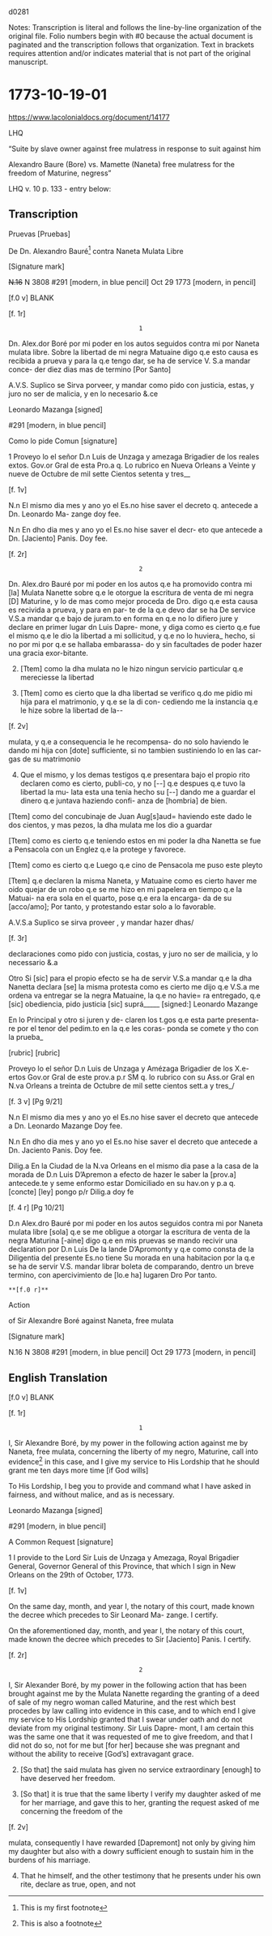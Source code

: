 ﻿d0281


Notes: Transcription is literal and follows the line-by-line organization of the original file. Folio numbers begin with #0 because the actual document is paginated and the transcription follows that organization.
Text in brackets requires attention and/or indicates material that is not part of the original manuscript.




# 1773-10-19-01
https://www.lacolonialdocs.org/document/14177 


LHQ

“Suite by slave owner against free mulatress in response to suit against him


Alexandro Baure (Bore)
vs.
Mamette (Naneta) free mulatress
for the freedom of Maturine, negress”


LHQ v. 10 p. 133 - entry below: 


## Transcription


Pruevas [Pruebas]


De Dn. Alexandro Bauré[^1]
 contra
Naneta Mulata Libre


[Signature mark]


~~N.16~~ N 3808
#291 [modern, in blue pencil]
Oct 29 1773 [modern, in pencil]




[f.0 v] BLANK


[f. 1r]


                                        1
Dn. Alex.dor Boré por mi poder en los autos seguidos 
contra mi por Naneta mulata libre. Sobre la libertad 
de mi negra Matuaine digo q.e esto causa es recibida a prueva 
y para la q.e tengo dar, se ha de service V. S.a mandar conce- 
der diez dias mas de termino [Por Santo]


A.V.S.      Suplico se Sirva porveer, y mandar como pido con justicia, estas, y juro no ser de malicia, y en lo necesario &.ce


Leonardo Mazanga [signed]




#291 [modern, in blue pencil]


Como lo pide Comun
[signature]


1  Proveyo lo el señor D.n Luis de Unzaga 
y amezaga Brigadier de los reales extos. 
Gov.or Gral de esta Pro.a q. Lo rubrico en 
Nueva Orleans a Veinte y nueve de Octubre 
de mil sette Cientos setenta y tres__


[f. 1v]


N.n  El mismo dia mes y ano yo el 
Es.no hise saver el decreto q. 
antecede a Dn. Leonardo Ma-
zange doy fee.


N.n  En dho dia mes y ano yo el 
Es.no hise saver el decr-
eto que antecede a Dn. [Jaciento]
Panis. Doy fee.


[f. 2r]


                                        2
Dn. Alex.dro Bauré por mi poder en los autos q.e 
ha promovido contra mi [la] Mulata Nanette sobre 
q.e le otorgue la escritura de venta de mi negra [D] 
Maturine, y lo de mas como mejor proceda de Dro. 
digo q.e esta causa es recivida a prueva, y para en par-
te de la q.e devo dar se ha De service V.S.a mandar 
q.e bajo de juram.to en forma en q.e no lo difiero 
jure y declare en primer lugar dn Luis Dapre-
mone, y diga como es cierto q.e fue el mismo q.e le 
dio la libertad a mi sollicitud, y q.e no lo huviera_ 
hecho, si no por mi por q.e se hallaba embarassa-
do y sin facultades de poder hazer una gracia exor-bitante.


2. [Ttem] como la dha mulata no le hizo ningun servicio 
particular q.e mereciesse la libertad 


3. [Ttem] como es cierto que la dha libertad se verifico q.do 
me pidio mi hija para el matrimonio, y q.e se la di con-
cediendo me la instancia q.e le hize sobre la libertad de la--


[f. 2v]


mulata, y q.e a consequencia le he recompensa-
do no solo haviendo le dando mi hija con [dote] 
sufficiente, si no tambien sustiniendo lo en las car-
gas de su matrimonio


4. Que el mismo, y los demas testigos q.e presentara 
bajo el propio rito declaren como es cierto, publi-co, 
y no [--] q.e despues q.e tuvo la libertad la mu-
lata esta una tenia hecho su [--] dando me 
a guardar el dinero q.e juntava haziendo confi-
anza de [hombria] de bien.


[Ttem] como del concubinaje de Juan Aug[s]aud=
haviendo este dado le dos cientos, y mas pezos, la
dha mulata me los dio a guardar


[Ttem] como es cierto q.e teniendo estos en mi poder
la dha Nanetta se fue a Pensacola con un Englez
q.e la protege y favorece.


[Ttem] como es cierto q.e Luego q.e cino de Pensacola
me puso este pleyto


[Ttem] q.e declaren la misma Naneta, y Matuaine
como es cierto haver me oido quejar de un robo
q.e se me hizo en mi papelera en tiempo q.e la Matuai-
na era sola en el quarto, pose q.e era la encarga-
da de su [acco/amo]; Por tanto, y protestando estar solo
a lo favorable.


A.V.S.a  Suplico se sirva proveer , y mandar hazer dhas/


[f. 3r]


declaraciones como pido con justicia, costas, y juro
no ser de mailicia, y lo necessario &.a


Otro Si [sic] para el propio efecto se ha de servir V.S.a
mandar q.e la dha Nanetta declara [se] la misma 
protesta como es cierto me dijo q.e V.S.a me ordena
va entregar se la negra Matuaine, la q.e no havie=
ra entregado, q.e [sic] obediencia, pido justicia [sic]
suprá_____
[signed:] Leonardo Mazange




En lo Principal y otro si juren y de-
claren los t.gos q.e esta parte presenta-
re por el tenor del pedim.to en la q.e les coras-
ponda se  comete y tho con la prueba_


[rubric]                                     [rubric]


Proveyo lo el señor D.n Luis de Unzaga
y Amézaga Brigadier de los X.e-
ertos Gov.or Gral de este prov.a p.r SM
q. lo rubrico con su Ass.or Gral en 
N.va Orleans a treinta de Octubre
de mil sette cientos sett.a y tres_/


[f. 3 v] [Pg 9/21]
 


N.n  El mismo dia mes y ano yo el 
Es.no hise saver el decreto que
antecede a Dn. Leonardo Mazange 
Doy fee.


N.n  En dho dia mes y ano yo el Es.no 
hise saver el decreto que antecede 
a Dn. Jaciento Panis. Doy fee.


Dilig.a   En la Ciudad de la N.va Orleans en
el mismo dia pase a la casa de la morada
de D.n Luis D’Apremon a efecto de
hazer le saber la [prov.a] antecede.te
y seme enformo estar Domiciliado
en su hav.on y p.a q. [concte] [ley] 
pongo p/r Dilig.a doy fe




[f. 4 r] [Pg 10/21]


D.n Alex.dro Bauré por mi poder en los autos
seguidos contra mi por Naneta mulata libre [sola]
q.e se me obligue a otorgar la escritura de venta de la
negra Maturina [-aine] digo q.e en mis pruevas se mando recivir
una declaration por D.n Luis De la lande D’Apromonty y
q.e como consta de la Diligentia del presente Es.no tiene Su
morada en una habitacion por la q.e se ha de servir V.S.
mandar librar boleta de comparando, dentro un breve
termino, con apercivimiento de [lo.e ha] lugaren Dro
Por tanto.


	**[f.0 r]** 


Action


of Sir Alexandre Boré
 against
Naneta, free mulata 


[Signature mark]


N.16  N 3808
#291 [modern, in blue pencil]
Oct 29 1773 [modern, in pencil]


## English Translation


[f.0 v] BLANK


[f. 1r]


                                        1
I, Sir Alexandre Boré, by my power in the following action
against me by Naneta, free mulata, concerning the liberty
of my negro, Maturine, call into evidence[^evidence] in this case,
and I give my service to His Lordship that he should
grant me ten days more time [if God wills]


To His Lordship, I beg you to provide and command what I have asked in
fairness, and without malice, and as is necessary.


Leonardo Mazanga [signed] 


#291 [modern, in blue pencil]


A Common Request
[signature]


1  I provide to the Lord Sir Luis de Unzaga
y Amezaga, Royal Brigadier General, 
Governor General of this Province, that which I sign in
New Orleans on the 29th of October,
1773.


[f. 1v]


On the same day, month, and year I, 
the notary of this court, made known the decree
which precedes to Sir Leonard Ma-
zange. I certify.


On the aforementioned day, month, and year I, 
the notary of this court, made known the decree
which precedes to Sir [Jaciento]
Panis. I certify.


[f. 2r]


                                        2
I, Sir Alexander Boré, by my power in the following action that
has been brought against me by the Mulata Nanette regarding the granting of a deed of sale of my negro woman called Maturine, and the rest which best procedes by law 
calling into evidence in this case, and to which 
end I give my service to His Lordship granted that 
I swear under oath and do not deviate
from my original testimony. Sir Luis Dapre-
mont, I am certain this was the same one that it was
requested of me to give freedom, and that I did not
do so, not for me but [for her] because she was pregnant
and without the ability to receive [God’s] extravagant grace.


2. [So that] the said mulata has given no service 
extraordinary [enough] to have deserved her freedom. 


3. [So that] it is true that the same liberty I verify 
my daughter asked of me for her marriage, and gave this to her,
granting the request asked of me concerning the freedom of the


[f. 2v]


mulata, consequently I have rewarded [Dapremont] 
not only by giving him my daughter but also with a dowry
sufficient enough to sustain him in the
burdens of his marriage.


4. That he himself, and the other testimony that he presents under his own rite, declare as true, open, and not


[^1]: This is my first footnote
[^evidence]: This is also a footnote
